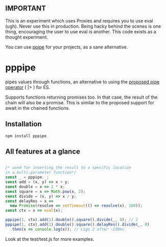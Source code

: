 ## IMPORTANT

This is an experiment which uses Proxies and requires you to use eval (ugh).
Never use this in production. Being hacky behind the scenes is one thing,
encouraging the user to use eval is another. This code exists as a thought
experiment.

You can use [ppipe](https://github.com/egeozcan/ppipe) for your projects,
as a sane alternative.

# pppipe
pipes values through functions, an alternative to using the
[proposed pipe operator](https://github.com/mindeavor/es-pipeline-operator)
( |> ) for ES.

Supports functions returning promises too. In that case, the result of the
chain will also be a promise. This is similar to the proposed support for
await in the chained functions.

## Installation

`npm install pppipe`

## All features at a glance

```javascript

/* used for inserting the result to a specific location
in a multi-parameter function*/
const _ = pppipe._;
const add = (x, y) => x + y;
const double = x => 2 * x;
const square = x => Math.pow(x, 2);
const divide = (x, y) => x / y;
const delayRes = x => 
  new Promise(resolve => setTimeout(() => resolve(x), 100));
const ctx = x => eval(x);

pppipe(1, ctx).add(1).double().square().divide(_, 8); // 2
pppipe(1, ctx).add(1).double().square().delayRes().divide(_, 8)
  .then(x => console.log(x)); // Logs 2 after ~100ms
```

Look at the test/test.js for more examples.